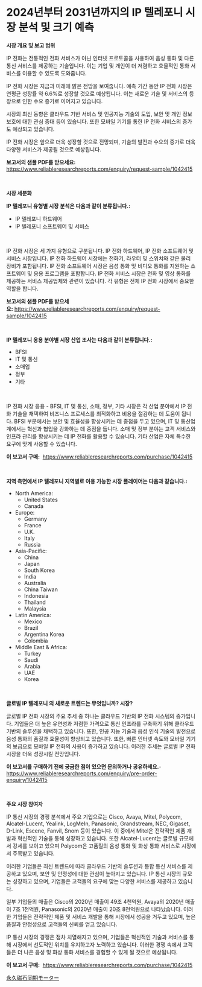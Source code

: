 <p><h1>2024년부터 2031년까지의 IP 텔레포니 시장 분석 및 크기 예측</h1></p><p><strong>시장 개요 및 보고 범위</strong></p>
<p><p>IP 전화는 전통적인 전화 서비스가 아닌 인터넷 프로토콜을 사용하여 음성 통화 및 다른 통신 서비스를 제공하는 기술입니다. 이는 기업 및 개인이 더 저렴하고 효율적인 통화 서비스를 이용할 수 있도록 도와줍니다.</p><p>IP 전화 시장은 지금과 미래에 밝은 전망을 보여줍니다. 예측 기간 동안 IP 전화 시장은 연평균 성장률 약 6.6%로 성장할 것으로 예상됩니다. 이는 새로운 기술 및 서비스의 등장으로 인한 수요 증가로 이어지고 있습니다.</p><p>시장의 최신 동향은 클라우드 기반 서비스 및 인공지능 기술의 도입, 보안 및 개인 정보 보호에 대한 관심 증대 등이 있습니다. 또한 모바일 기기를 통한 IP 전화 서비스의 증가도 예상되고 있습니다.</p><p>IP 전화 시장은 앞으로 더욱 성장할 것으로 전망되며, 기술의 발전과 수요의 증가로 더욱 다양한 서비스가 제공될 것으로 예상됩니다.</p></p>
<p><strong>보고서의 샘플 PDF를 받으세요:</strong> <a href="https://www.reliableresearchreports.com/enquiry/request-sample/1042415">https://www.reliableresearchreports.com/enquiry/request-sample/1042415</a></p>
<p>&nbsp;</p>
<p><strong>시장 세분화</strong></p>
<p><strong>IP 텔레포니 유형별 시장 분석은 다음과 같이 분류됩니다.:</strong></p>
<p><ul><li>IP 텔레포니 하드웨어</li><li>IP 텔레포니 소프트웨어 및 서비스</li></ul></p>
<p>&nbsp;</p>
<p><p>IP 전화 시장은 세 가지 유형으로 구분됩니다. IP 전화 하드웨어, IP 전화 소프트웨어 및 서비스 시장입니다. IP 전화 하드웨어 시장에는 전화기, 라우터 및 스위치와 같은 물리 장비가 포함됩니다. IP 전화 소프트웨어 시장은 음성 통화 및 비디오 통화를 지원하는 소프트웨어 및 응용 프로그램을 포함합니다. IP 전화 서비스 시장은 전화 및 영상 통화를 제공하는 서비스 제공업체와 관련이 있습니다. 각 유형은 전체 IP 전화 시장에서 중요한 역할을 합니다.</p></p>
<p><strong>보고서의 샘플 PDF를 받으세요:</strong>&nbsp;<a href="https://www.reliableresearchreports.com/enquiry/request-sample/1042415">https://www.reliableresearchreports.com/enquiry/request-sample/1042415</a></p>
<p>&nbsp;</p>
<p><strong> IP 텔레포니 응용 분야별 시장 산업 조사는 다음과 같이 분류됩니다.:</strong></p>
<p><ul><li>BFSI</li><li>IT 및 통신</li><li>소매업</li><li>정부</li><li>기타</li></ul></p>
<p>&nbsp;</p>
<p><p>IP 전화 시장 응용 - BFSI, IT 및 통신, 소매, 정부, 기타 시장은 각 산업 분야에서 IP 전화 기술을 채택하여 비즈니스 프로세스를 최적화하고 비용을 절감하는 데 도움이 됩니다. BFSI 부문에서는 보안 및 효율성을 향상시키는 데 중점을 두고 있으며, IT 및 통신업계에서는 혁신과 협업을 강화하는 데 중점을 둡니다. 소매 및 정부 분야는 고객 서비스와 인프라 관리를 향상시키는 데 IP 전화를 활용할 수 있습니다. 기타 산업은 자체 특수한 요구에 맞게 사용할 수 있습니다.</p></p>
<p><strong>이 보고서 구매:</strong>&nbsp; <a href="https://www.reliableresearchreports.com/purchase/1042415">https://www.reliableresearchreports.com/purchase/1042415</a></p>
<p>&nbsp;</p>
<p><strong>지역 측면에서 IP 텔레포니 지역별로 이용 가능한 시장 플레이어는 다음과 같습니다.:</strong></p>
<p><ul>
    <li>
        North America:
        <ul>
            <li>United States</li>
            <li>Canada</li>
        </ul>
    </li>
    <li>
        Europe:
        <ul>
            <li>Germany</li>
            <li>France</li>
            <li>U.K.</li>
            <li>Italy</li>
            <li>Russia</li>
        </ul>
    </li>
    <li>
        Asia-Pacific:
        <ul>
            <li>China</li>
            <li>Japan</li>
            <li>South Korea</li>
            <li>India</li>
            <li>Australia</li>
            <li>China Taiwan</li>
            <li>Indonesia</li>
            <li>Thailand</li>
            <li>Malaysia</li>
        </ul>
    </li>
    <li>
        Latin America:
        <ul>
            <li>Mexico</li>
            <li>Brazil</li>
            <li>Argentina Korea</li>
            <li>Colombia</li>
        </ul>
    </li>
    <li>
        Middle East & Africa:
        <ul>
            <li>Turkey</li>
            <li>Saudi</li>
            <li>Arabia</li>
            <li>UAE</li>
            <li>Korea</li>
        </ul>
    </li>
    </ul></p>
<p>&nbsp;</p>
<p><strong>글로벌 IP 텔레포니 의 새로운 트렌드는 무엇입니까? 시장?</strong></p>
<p><p>글로벌 IP 전화 시장의 주요 추세 중 하나는 클라우드 기반의 IP 전화 시스템의 증가입니다. 기업들은 더 높은 유연성과 저렴한 가격으로 통신 인프라를 구축하기 위해 클라우드 기반의 솔루션을 채택하고 있습니다. 또한, 인공 지능 기술과 음성 인식 기술의 발전으로 음성 통화의 품질과 효율성이 향상되고 있습니다. 또한, 빠른 인터넷 속도와 모바일 기기의 보급으로 모바일 IP 전화의 사용이 증가하고 있습니다. 이러한 추세는 글로벌 IP 전화 시장을 더욱 성장시킬 전망입니다.</p></p>
<p><strong>이 보고서를 구매하기 전에 궁금한 점이 있으면 문의하거나 공유하세요.</strong>- <a href="https://www.reliableresearchreports.com/enquiry/pre-order-enquiry/1042415">https://www.reliableresearchreports.com/enquiry/pre-order-enquiry/1042415</a></p>
<p>&nbsp;</p>
<p><strong>주요 시장 참여자</strong></p>
<p><p>IP 통신 시장의 경쟁 분석에서 주요 기업으로는 Cisco, Avaya, Mitel, Polycom, Alcatel-Lucent, Yealink, LogMeIn, Panasonic, Grandstream, NEC, Gigaset, D-Link, Escene, Fanvil, Snom 등이 있습니다. 이 중에서 Mitel은 전략적인 제품 개발과 혁신적인 기술을 통해 성장하고 있습니다. 또한 Alcatel-Lucent는 글로벌 규모에서 강세를 보이고 있으며 Polycom은 고품질의 음성 통화 및 화상 통화 서비스로 시장에서 주목받고 있습니다.</p><p>이러한 기업들은 최신 트렌드에 따라 클라우드 기반의 솔루션과 통합 통신 서비스를 제공하고 있으며, 보안 및 안정성에 대한 관심이 높아지고 있습니다. IP 통신 시장의 규모는 성장하고 있으며, 기업들은 고객들의 요구에 맞는 다양한 서비스를 제공하고 있습니다.</p><p>일부 기업들의 매출은 Cisco의 2020년 매출이 49조 4천억원, Avaya의 2020년 매출이 7조 1천억원, Panasonic의 2020년 매출이 20조 8천억원으로 나타났습니다. 이러한 기업들은 전략적인 제품 및 서비스 개발을 통해 시장에서 성공을 거두고 있으며, 높은 품질과 안정성으로 고객들의 신뢰를 얻고 있습니다.</p><p>IP 통신 시장의 경쟁은 점차 치열해지고 있으며, 기업들은 혁신적인 기술과 서비스를 통해 시장에서 선도적인 위치를 유지하고자 노력하고 있습니다. 이러한 경쟁 속에서 고객들은 더 나은 음성 및 화상 통화 서비스를 경험할 수 있게 될 것으로 예상됩니다.</p></p>
<p><strong>이 보고서 구매:</strong>&nbsp;&nbsp;<a href="https://www.reliableresearchreports.com/purchase/1042415">https://www.reliableresearchreports.com/purchase/1042415</a></p>
<p><p><a href="https://github.com/one-cool-chick/Market-Research-Report-List-1/blob/main/41807796562.md">永久磁石同期モーター</a></p></p>
